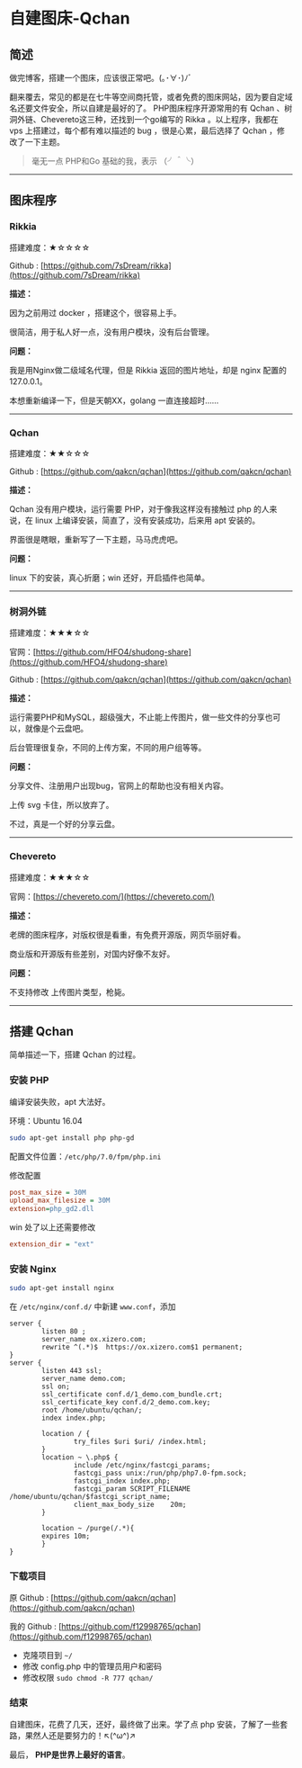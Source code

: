 # 自建图床-Qchan

## 简述

做完博客，搭建一个图床，应该很正常吧。(｡･∀･)ﾉﾞ

翻来覆去，常见的都是在七牛等空间商托管，或者免费的图床网站，因为要自定域名还要文件安全，所以自建是最好的了。
PHP图床程序开源常用的有 Qchan 、树洞外链、Chevereto这三种，还找到一个go编写的 Rikka 。以上程序，我都在 vps 上搭建过，每个都有难以描述的 bug ，很是心累，最后选择了 Qchan ，修改了一下主题。

> 毫无一点 PHP和Go 基础的我，表示 （╯＾╰）

- - - - -

## 图床程序

### Rikkia

搭建难度：★☆☆☆☆

Github : [https://github.com/7sDream/rikka](https://github.com/7sDream/rikka)

**描述：**

因为之前用过 docker ，搭建这个，很容易上手。

很简洁，用于私人好一点，没有用户模块，没有后台管理。

**问题：**

我是用Nginx做二级域名代理，但是 Rikkia 返回的图片地址，却是 nginx 配置的 127.0.0.1。

本想重新编译一下，但是天朝XX，golang 一直连接超时…… 

- - - - -
### Qchan

搭建难度：★★☆☆☆

Github : [https://github.com/qakcn/qchan](https://github.com/qakcn/qchan)

**描述：**

Qchan 没有用户模块，运行需要 PHP，对于像我这样没有接触过 php 的人来说，在 linux 上编译安装，简直了，没有安装成功，后来用 apt 安装的。

界面很是瞎眼，重新写了一下主题，马马虎虎吧。

**问题：**

linux 下的安装，真心折磨；win 还好，开启插件也简单。
- - - - -
### 树洞外链

搭建难度：★★★☆☆

官网：[https://github.com/HFO4/shudong-share](https://github.com/HFO4/shudong-share)

Github : [https://github.com/qakcn/qchan](https://github.com/qakcn/qchan)

**描述：**

运行需要PHP和MySQL，超级强大，不止能上传图片，做一些文件的分享也可以，就像是个云盘吧。

后台管理很复杂，不同的上传方案，不同的用户组等等。

**问题：**

分享文件、注册用户出现bug，官网上的帮助也没有相关内容。

上传 svg 卡住，所以放弃了。

不过，真是一个好的分享云盘。
- - - - -
### Chevereto

搭建难度：★★★☆☆

官网：[https://chevereto.com/](https://chevereto.com/)

**描述：**

老牌的图床程序，对版权很是看重，有免费开源版，网页华丽好看。

商业版和开源版有些差别，对国内好像不友好。

**问题：**

不支持修改 上传图片类型，枪毙。
- - - - -
## 搭建 Qchan

简单描述一下，搭建 Qchan 的过程。

### 安装 PHP

编译安装失败，apt 大法好。

环境：Ubuntu 16.04

```bash
sudo apt-get install php php-gd
```

配置文件位置：`/etc/php/7.0/fpm/php.ini`

修改配置
```ini
post_max_size = 30M
upload_max_filesize = 30M
extension=php_gd2.dll
```

win 处了以上还需要修改
```ini
extension_dir = "ext"
```

### 安装 Nginx

```bash
sudo apt-get install nginx
```

在 `/etc/nginx/conf.d/` 中新建 `www.conf`，添加

```
server {
        listen 80 ;
        server_name ox.xizero.com;
        rewrite ^(.*)$  https://ox.xizero.com$1 permanent;
}
server {
        listen 443 ssl;
        server_name demo.com;
        ssl on;
        ssl_certificate conf.d/1_demo.com_bundle.crt;
        ssl_certificate_key conf.d/2_demo.com.key;
        root /home/ubuntu/qchan/;
        index index.php;

        location / {
                try_files $uri $uri/ /index.html;
        }
        location ~ \.php$ {
                include /etc/nginx/fastcgi_params;
                fastcgi_pass unix:/run/php/php7.0-fpm.sock;
                fastcgi_index index.php;
                fastcgi_param SCRIPT_FILENAME /home/ubuntu/qchan/$fastcgi_script_name;
                client_max_body_size    20m;
        }

        location ~ /purge(/.*){
        expires 10m;
        }
}
```
### 下载项目

原 Github : [https://github.com/qakcn/qchan](https://github.com/qakcn/qchan)

我的 Github : [https://github.com/f12998765/qchan](https://github.com/f12998765/qchan)

- 克隆项目到 `~/`
- 修改  config.php 中的管理员用户和密码
- 修改权限 `sudo chmod -R 777 qchan/`

### 结束

自建图床，花费了几天，还好，最终做了出来。学了点 php 安装，了解了一些套路，果然人还是要努力的！↖(^ω^)↗

最后，  **PHP是世界上最好的语言**。




